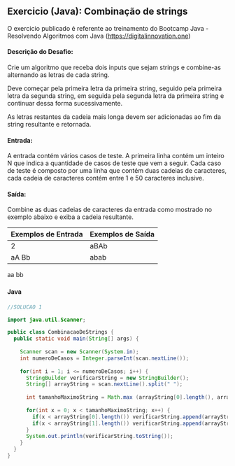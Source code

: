 ## Exercicio (Java): Combinação de strings

O exercicio publicado é referente ao treinamento do Bootcamp Java - Resolvendo Algoritmos com Java 
(https://digitalinnovation.one)


#### Descrição do Desafio:

Crie um algoritmo que receba dois inputs que sejam strings e combine-as alternando as letras de cada string. 

Deve começar pela primeira letra da primeira string, seguido pela primeira letra da segunda string, em seguida pela segunda letra da primeira string e continuar dessa forma sucessivamente.

As letras restantes da cadeia mais longa devem ser adicionadas ao fim da string resultante e retornada.

#### Entrada: 

A entrada contém vários casos de teste. A primeira linha contém um inteiro N que indica a quantidade de casos de teste que vem a seguir. Cada caso de teste é composto por uma linha que contém duas cadeias de caracteres, cada cadeia de caracteres contém entre 1 e 50 caracteres inclusive.

#### Saída: 

Combine as duas cadeias de caracteres da entrada como mostrado no exemplo abaixo e exiba a cadeia resultante.

Exemplos de Entrada  | Exemplos de Saída
------------- | -------------
2 | aBAb
aA Bb | abab
aa bb

#### Java　

```java
//SOLUCAO 1

import java.util.Scanner;

public class CombinacaoDeStrings {
  public static void main(String[] args) {
    
    Scanner scan = new Scanner(System.in);
    int numeroDeCasos = Integer.parseInt(scan.nextLine());         
        
    for(int i = 1; i <= numeroDeCasos; i++) {
      StringBuilder verificarString = new StringBuilder();
      String[] arrayString = scan.nextLine().split(" ");
        
      int tamanhoMaximoString = Math.max (arrayString[0].length(), arrayString[1].length());
            
      for(int x = 0; x < tamanhoMaximoString; x++) {
        if(x < arrayString[0].length()) verificarString.append(arrayString[0].charAt(x));
        if(x < arrayString[1].length()) verificarString.append(arrayString[1].charAt(x));
      }
      System.out.println(verificarString.toString());
    }
  }
}
```

